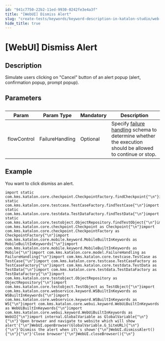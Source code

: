 ```yaml
---
id: "941c7750-22b2-11ed-9930-0242fe3e4a3f"
title: "[WebUI] Dismiss Alert"
slug: "create-tests/keywords/keyword-description-in-katalon-studio/web-ui-keywords/webui-dismiss-alert"
hide_title: true
---
```


# <a id="id_0" class="anchor_top_offset"/><a id="ariaid-title1" class="anchor_top_offset"/>[WebUI] Dismiss Alert


## <a id="id_0__id_1" class="anchor_top_offset"/>Description

              
<p xmlns="http://www.w3.org/1999/xhtml" className="p">Simulate users clicking on "Cancel" button of an alert popup   (alert, confirmation popup, prompt popup).</p> 
      

## <a id="id_0__id_2" class="anchor_top_offset"/>Parameters

              
<table xmlns="http://www.w3.org/1999/xhtml" className="table anchor_top_offset" id="id_0__874878e1-c9c0-4836-ab14-490e5f7f715a"><caption /><thead className="thead"><tr className><th className="entry anchor_top_offset" id="id_0__874878e1-c9c0-4836-ab14-490e5f7f715a__entry__1">Param</th><th className="entry anchor_top_offset" id="id_0__874878e1-c9c0-4836-ab14-490e5f7f715a__entry__2">Param Type</th><th className="entry anchor_top_offset" id="id_0__874878e1-c9c0-4836-ab14-490e5f7f715a__entry__3">Mandatory</th><th className="entry anchor_top_offset" id="id_0__874878e1-c9c0-4836-ab14-490e5f7f715a__entry__4">Description</th></tr></thead><tbody className="tbody"><tr className><td className="entry" headers="id_0__874878e1-c9c0-4836-ab14-490e5f7f715a__entry__1 id_0__874878e1-c9c0-4836-ab14-490e5f7f715a__entry__2 id_0__874878e1-c9c0-4836-ab14-490e5f7f715a__entry__3 id_0__874878e1-c9c0-4836-ab14-490e5f7f715a__entry__4 ">flowControl</td><td className="entry" headers="id_0__874878e1-c9c0-4836-ab14-490e5f7f715a__entry__1 id_0__874878e1-c9c0-4836-ab14-490e5f7f715a__entry__2 id_0__874878e1-c9c0-4836-ab14-490e5f7f715a__entry__3 id_0__874878e1-c9c0-4836-ab14-490e5f7f715a__entry__4 ">FailureHandling</td><td className="entry" headers="id_0__874878e1-c9c0-4836-ab14-490e5f7f715a__entry__1 id_0__874878e1-c9c0-4836-ab14-490e5f7f715a__entry__2 id_0__874878e1-c9c0-4836-ab14-490e5f7f715a__entry__3 id_0__874878e1-c9c0-4836-ab14-490e5f7f715a__entry__4 ">Optional</td><td className="entry" headers="id_0__874878e1-c9c0-4836-ab14-490e5f7f715a__entry__1 id_0__874878e1-c9c0-4836-ab14-490e5f7f715a__entry__2 id_0__874878e1-c9c0-4836-ab14-490e5f7f715a__entry__3 id_0__874878e1-c9c0-4836-ab14-490e5f7f715a__entry__4 ">Specify <a className="xref" href="/docs/maintain/configure-failure-handling-settings-in-katalon-studio">failure handling</a> schema to         determine whether the execution should be allowed to continue or         stop.</td></tr></tbody></table> 
      

## <a id="id_0__id_3" class="anchor_top_offset"/>Example

              
<p xmlns="http://www.w3.org/1999/xhtml" className="p">You want to click dismiss an alert.</p> 
              
<pre xmlns="http://www.w3.org/1999/xhtml" className="pre codeblock"><code>import static com.kms.katalon.core.checkpoint.CheckpointFactory.findCheckpoint{"\n"}import static com.kms.katalon.core.testcase.TestCaseFactory.findTestCase{"\n"}import static com.kms.katalon.core.testdata.TestDataFactory.findTestData{"\n"}import static com.kms.katalon.core.testobject.ObjectRepository.findTestObject{"\n"}import com.kms.katalon.core.checkpoint.Checkpoint as Checkpoint{"\n"}import com.kms.katalon.core.checkpoint.CheckpointFactory as CheckpointFactory{"\n"}import com.kms.katalon.core.mobile.keyword.MobileBuiltInKeywords as MobileBuiltInKeywords{"\n"}import com.kms.katalon.core.mobile.keyword.MobileBuiltInKeywords as Mobile{"\n"}import com.kms.katalon.core.model.FailureHandling as FailureHandling{"\n"}import com.kms.katalon.core.testcase.TestCase as TestCase{"\n"}import com.kms.katalon.core.testcase.TestCaseFactory as TestCaseFactory{"\n"}import com.kms.katalon.core.testdata.TestData as TestData{"\n"}import com.kms.katalon.core.testdata.TestDataFactory as TestDataFactory{"\n"}import com.kms.katalon.core.testobject.ObjectRepository as ObjectRepository{"\n"}import com.kms.katalon.core.testobject.TestObject as TestObject{"\n"}import com.kms.katalon.core.webservice.keyword.WSBuiltInKeywords as WSBuiltInKeywords{"\n"}import com.kms.katalon.core.webservice.keyword.WSBuiltInKeywords as WS{"\n"}import com.kms.katalon.core.webui.keyword.WebUiBuiltInKeywords as WebUiBuiltInKeywords{"\n"}import com.kms.katalon.core.webui.keyword.WebUiBuiltInKeywords as WebUI{"\n"}import internal.GlobalVariable as GlobalVariable{"\n"}{"\n"}'Open browser and navigate to website which will show alert'{"\n"}WebUI.openBrowser(GlobalVariable.G_SiteURL){"\n"}{"\n"}'Dismiss the alert when it\'s shown'{"\n"}WebUI.dismissAlert(){"\n"}{"\n"}'Close browser'{"\n"}WebUI.closeBrowser(){"\n"}</code></pre> 
            
